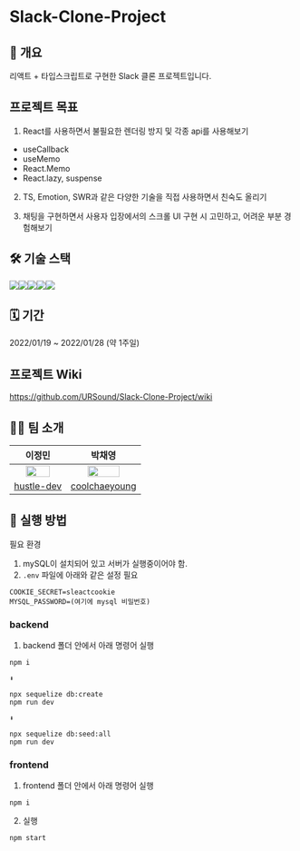 # Slack-Clone-Project

## 📄 개요

리액트 + 타입스크립트로 구현한 Slack 클론 프로젝트입니다.

## 프로젝트 목표

1. React를 사용하면서 불필요한 렌더링 방지 및 각종 api를 사용해보기
  - useCallback
  - useMemo
  - React.Memo
  - React.lazy, suspense

2. TS, Emotion, SWR과 같은 다양한 기술을 직접 사용하면서 친숙도 올리기

3. 채팅을 구현하면서 사용자 입장에서의 스크롤 UI 구현 시 고민하고, 어려운 부분 경험해보기

## 🛠 기술 스택

  <img src="https://img.shields.io/badge/React-20232a?style=for-the-badge&logo=React&logoColor=#5bccea"/><img src="https://img.shields.io/badge/Typescript-3178C6?style=for-the-badge&logo=Typescript&logoColor=white"/><img src="https://img.shields.io/badge/Socket.IO-18191A?style=for-the-badge&logo=Socket.io&logoColor=white"/><img src="https://img.shields.io/badge/Emotion-D36AC2?style=for-the-badge&logoColor=f776AB"/><img src="https://img.shields.io/badge/SWR-121212?style=for-the-badge&logo=Emotion&logoColor=white"/>

## 🗓 기간

2022/01/19 ~ 2022/01/28 (약 1주일)

## 프로젝트 Wiki

https://github.com/URSound/Slack-Clone-Project/wiki

## 👋🏻 팀 소개

|                                  이정민                                  |                                   박채영                                    |
| :----------------------------------------------------------------------: | :-------------------------------------------------------------------------: |
| <img src="https://avatars.githubusercontent.com/hustle-dev" width="70%"> | <img src="https://avatars.githubusercontent.com/coolchaeyoung" width="70%"> |
|               [hustle-dev](https://github.com/hustle-dev)                |              [coolchaeyoung](https://github.com/coolchaeyoung)              |


## 🚀 실행 방법

필요 환경

1. mySQL이 설치되어 있고 서버가 실행중이어야 함.
2. `.env` 파일에 아래와 같은 설정 필요

```
COOKIE_SECRET=sleactcookie
MYSQL_PASSWORD=(여기에 mysql 비밀번호)
```

### backend

1. backend 폴더 안에서 아래 명령어 실행

```
npm i

⬇️

npx sequelize db:create
npm run dev

⬇️

npx sequelize db:seed:all
npm run dev
```

### frontend

1. frontend 폴더 안에서 아래 명령어 실행

```
npm i
```

2. 실행

```
npm start
```

